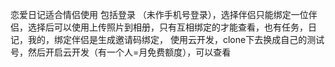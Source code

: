 恋爱日记适合情侣使用
包括登录
（未作手机号登录），选择伴侣只能绑定一位伴侣，选择后可以使用上传照片到相册，只有互相绑定的才能查看，也有任务，日记，我的，绑定伴侣是生成邀请码绑定，
使用云开发，clone下去换成自己的测试号，然后开启云开发（有一个人=月免费额度），可以查看
